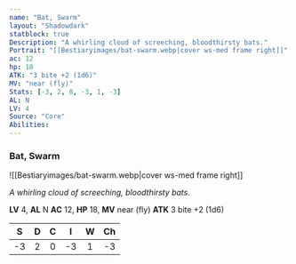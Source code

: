 ```yaml
---
name: "Bat, Swarm"
layout: "Shadowdark"
statblock: true
Description: "A whirling cloud of screeching, bloodthirsty bats."
Portrait: "[[Bestiaryimages/bat-swarm.webp|cover ws-med frame right]]"
ac: 12
hp: 18
ATK: "3 bite +2 (1d6)"
MV: "near (fly)"
Stats: [-3, 2, 0, -3, 1, -3]
AL: N
LV: 4
Source: "Core"
Abilities:
---
```


### Bat, Swarm

![[Bestiaryimages/bat-swarm.webp|cover ws-med frame right]]

_A whirling cloud of screeching, bloodthirsty bats._

**LV** 4, **AL** N
**AC** 12, **HP** 18, **MV** near (fly)
**ATK** 3 bite +2 (1d6)

|  S  |  D  |  C  |  I  |  W  |  Ch  |
|:---:|:---:|:---:|:---:|:---:|:----:|
| -3 | 2 | 0 | -3 | 1 | -3 |

